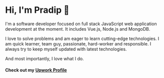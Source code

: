 # Hi, I'm Pradip 👋

I'm a software developer focused on full stack JavaScript web application development at the moment. It includes Vue.js, Node.js and MongoDB.

I love to solve problems and am eager to learn cutting-edge technologies. I am quick learner, team guy, passionate, hard-worker and responsible. I always try to keep myself updated with latest technologies.

And most importantly, I love what I do.

#### Check out my <a href="https://www.upwork.com/o/profiles/users/~01d399442e7d0b4557/">Upwork Profile</a>
